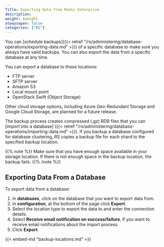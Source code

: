 ```yaml
---
Title: Exporting Data from Redis Enterprise
description:
weight: $weight
alwaysopen: false
categories: ["RS"]
---
```

You can [schedule backups]({{< relref "/rs/administering/database-operations/exporting-data.md" >}})
of a specific database to make sure you always have valid backups.
You can also export the data from a specific database at any time.

You can export a database to these locations:

- FTP server
- SFTP server
- Amazon S3
- Local mount point
- OpenStack Swift (Object Storage)

Other cloud storage options, including Azure Geo-Redundant Storage and Google Cloud Storage,
are planned for a future release.

The backup process creates compressed (.gz) RDB files that you can [import into a database]
({{< relref "/rs/administering/database-operations/importing-data.md" >}}).
If you backup a database configured for database clustering,
RS copies a backup file for each shard to the specified backup location.

{{% note %}}
Make sure that you have enough space available in your storage location.
If there is not enough space in the backup location, the backup fails.
{{% /note %}}

## Exporting Data From a Database

To export data from a database:

1. In **databases**, click on the database that you want to export data from.
1. In **configuration**, at the bottom of the page click **Export**.
1. Select the location type to export the data to and enter the connection details.
1. Select **Receive email notification on success/failure**, if you want to receive
    email notifications about the import process.
1. Click **Export**.

{{< embed-md "backup-locations.md" >}}